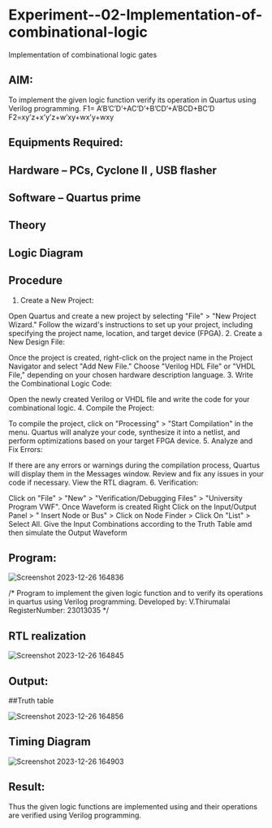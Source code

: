 # Experiment--02-Implementation-of-combinational-logic
Implementation of combinational logic gates
 
## AIM:
To implement the given logic function verify its operation in Quartus using Verilog programming.
 F1= A’B’C’D’+AC’D’+B’CD’+A’BCD+BC’D
F2=xy’z+x’y’z+w’xy+wx’y+wxy
 
 
 
## Equipments Required:
## Hardware – PCs, Cyclone II , USB flasher
## Software – Quartus prime


## Theory
 

## Logic Diagram
## Procedure
1. Create a New Project:

Open Quartus and create a new project by selecting "File" > "New Project Wizard."
Follow the wizard's instructions to set up your project, including specifying the project name, location, and target device (FPGA).
2. Create a New Design File:

Once the project is created, right-click on the project name in the Project Navigator and select "Add New File."
Choose "Verilog HDL File" or "VHDL File," depending on your chosen hardware description language.
3. Write the Combinational Logic Code:

Open the newly created Verilog or VHDL file and write the code for your combinational logic.
4. Compile the Project:

To compile the project, click on "Processing" > "Start Compilation" in the menu.
Quartus will analyze your code, synthesize it into a netlist, and perform optimizations based on your target FPGA device.
5. Analyze and Fix Errors:

If there are any errors or warnings during the compilation process, Quartus will display them in the Messages window.
Review and fix any issues in your code if necessary.
View the RTL diagram.
6. Verification:

Click on "File" > "New" > "Verification/Debugging Files" > "University Program VWF".
Once Waveform is created Right Click on the Input/Output Panel > " Insert Node or Bus" > Click on Node Finder > Click On "List" > Select All.
Give the Input Combinations according to the Truth Table amd then simulate the Output Waveform

## Program:

![Screenshot 2023-12-26 164836](https://github.com/Thirumalai23013035/Experiment--02-Implementation-of-combinational-logic-/assets/153185249/28884bab-3432-416c-9a46-08b245feb931)


/*
Program to implement the given logic function and to verify its operations in quartus using Verilog programming.
Developed by: V.Thirumalai
RegisterNumber: 23013035
*/
## RTL realization

![Screenshot 2023-12-26 164845](https://github.com/Thirumalai23013035/Experiment--02-Implementation-of-combinational-logic-/assets/153185249/5784d86b-7e7e-41ad-9706-af26741dfa7b)


## Output:
##Truth table

![Screenshot 2023-12-26 164856](https://github.com/Thirumalai23013035/Experiment--02-Implementation-of-combinational-logic-/assets/153185249/91bc82d4-0a0d-4e34-bd0e-54358d79603a)

## Timing Diagram

![Screenshot 2023-12-26 164903](https://github.com/Thirumalai23013035/Experiment--02-Implementation-of-combinational-logic-/assets/153185249/83fb0a37-6c75-4277-b089-e83e5bf68f8b)


## Result:
Thus the given logic functions are implemented using  and their operations are verified using Verilog programming.
